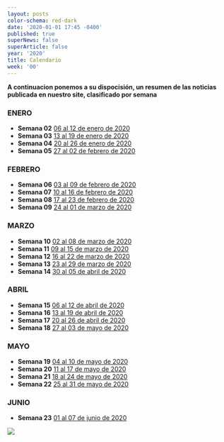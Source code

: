 ```yaml
---
layout: posts
color-schema: red-dark
date: '2020-01-01 17:45 -0400'
published: true
superNews: false
superArticle: false
year: '2020'
title: Calendario
week: '00'
---
```

**A continuacion ponemos a su dispocisión, un resumen de las noticias publicada en nuestro site, clasificado por semana**


### ENERO
- **Semana 02** [06 al 12 de enero de 2020](https://itnews.lat/newsletters/2.html)
- **Semana 03** [13 al 19 de enero de 2020](https://itnews.lat/newsletters/3.html)
- **Semana 04** [20 al 26 de enero de 2020](https://itnews.lat/newsletters/4.html)
- **Semana 05** [27 al 02 de febrero de 2020](https://itnews.lat/newsletters/5.html)

### FEBRERO
- **Semana 06** [03 al 09 de febrero de 2020](https://itnews.lat/newsletters/6.html)
- **Semana 07** [10 al 16 de febrero de 2020](https://itnews.lat/newsletters/7.html)
- **Semana 08** [17 al 23 de febrero de 2020](https://itnews.lat/newsletters/8.html)
- **Semana 09** [24 al 01 de marzo de 2020](https://itnews.lat/newsletters/9.html)

### MARZO
- **Semana 10** [02 al 08 de marzo de 2020](https://itnews.lat/newsletters/10.html)
- **Semana 11** [09 al 15 de marzo de 2020](https://itnews.lat/newsletters/11.html)
- **Semana 12** [16 al 22 de marzo de 2020](https://itnews.lat/newsletters/12.html)
- **Semana 13** [23 al 29 de marzo de 2020](https://itnews.lat/newsletters/13.html)
- **Semana 14** [30 al 05 de abril de 2020](https://itnews.lat/newsletters/14.html)

### ABRIL
- **Semana 15** [06 al 12 de abril de 2020](https://itnews.lat/newsletters/15.html)
- **Semana 16** [13 al 19 de abril de 2020](https://itnews.lat/newsletters/16.html)
- **Semana 17** [20 al 26 de abril de 2020](https://itnews.lat/newsletters/17.html)
- **Semana 18** [27 al 03 de mayo de 2020](https://itnews.lat/newsletters/18.html)

### MAYO
- **Semana 19** [04 al 10 de mayo de 2020](https://itnews.lat/newsletters/19.html)
- **Semana 20** [11 al 17 de mayo de 2020](https://itnews.lat/newsletters/20.html)
- **Semana 21** [18 al 24 de mayo de 2020](https://itnews.lat/newsletters/21.html)
- **Semana 22** [25 al 31 de mayo de 2020](https://itnews.lat/newsletters/22.html)

### JUNIO
- **Semana 23** [01 al 07 de junio de 2020](https://itnews.lat/newsletters/23.html)

<img src="https://tracker.metricool.com/c3po.jpg?hash=56f88a41e39ab42c063cc51676587a04"/>
